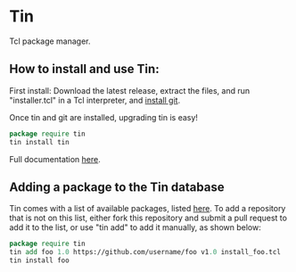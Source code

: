 # Tin
Tcl package manager. 

## How to install and use Tin:

First install: Download the latest release, extract the files, and run "installer.tcl" in a Tcl interpreter, and [install git](https://git-scm.com/book/en/v2/Getting-Started-Installing-Git). 

Once tin and git are installed, upgrading tin is easy!
```tcl
package require tin
tin install tin
```

Full documentation [here](doc/tin.pdf).

## Adding a package to the Tin database

Tin comes with a list of available packages, listed [here](tinlist.tcl).
To add a repository that is not on this list, either fork this repository and submit a pull request to add it to the list, or use "tin add" to add it manually, as shown below:

```tcl
package require tin
tin add foo 1.0 https://github.com/username/foo v1.0 install_foo.tcl
tin install foo
```


